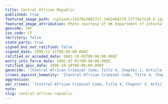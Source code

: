```yaml
---
title: Central African Republic
published: true
featured_image_path: /uploads/1427823801317_3462484278_57f76e7238_b.jpg
featured_image_attribution: Photo courtesy of UK Department of International Development
geocode: CAF
iso_code: CF
territory: false
state_party: true
signed_but_not_ratified: false
signed_date: 1999-12-11T00:00:00.000Z
ratified_or_acceded_date: 2001-10-03T00:00:00.000Z
entry_into_force_date: 2002-07-01T00:00:00.000Z
ratified_apic_date: 2006-10-10T00:00:00.000Z
genocide: '[Central African Criminal Code, Title 4, Chapter 1, Article 152](https://iccdb.hrlc.net/data/doc/429/)'
crimes_against_humanity: '[Central African Criminal Code, Title 4, Chapter 2, Article 153](https://iccdb.hrlc.net/data/doc/429/)'
aggression:
war_crimes: '[Central African Criminal Code, Title 4, Chapter 3, Article 154](https://iccdb.hrlc.net/data/doc/429/)'
note:
slug: central-african-republic
---
```



